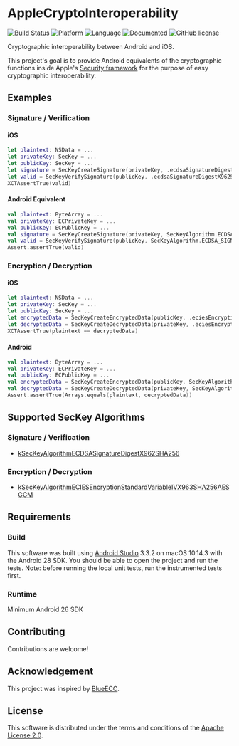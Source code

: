 # AppleCryptoInteroperability
[![Build Status](https://travis-ci.org/zssz/AppleCryptoInteroperability.svg?branch=master)](https://travis-ci.org/zssz/AppleCryptoInteroperability) [![Platform](https://img.shields.io/badge/platform-Android-brightgreen.svg)](https://developer.android.com) [![Language](https://img.shields.io/badge/language-Kotlin-orange.svg)](https://kotlinlang.org) [![Documented](https://img.shields.io/badge/documented-%E2%9C%93-brightgreen.svg)]() [![GitHub license](https://img.shields.io/badge/license-Apache%20License%202.0-blue.svg?style=flat)](https://www.apache.org/licenses/LICENSE-2.0)

Cryptographic interoperability between Android and iOS.

This project's goal is to provide Android equivalents of the cryptographic functions inside Apple's [Security framework](https://developer.apple.com/documentation/security) for the purpose of easy cryptographic interoperability.

## Examples

### Signature / Verification

#### iOS 

```swift
let plaintext: NSData = ...
let privateKey: SecKey = ...
let publicKey: SecKey = ...
let signature = SecKeyCreateSignature(privateKey, .ecdsaSignatureDigestX962SHA256, plaintext.sha256Digest() as CFData, nil)
let valid = SecKeyVerifySignature(publicKey, .ecdsaSignatureDigestX962SHA256, plaintext.sha256Digest() as CFData, signature as CFData, nil)
XCTAssertTrue(valid)
```

#### Android Equivalent

```kotlin
val plaintext: ByteArray = ...
val privateKey: ECPrivateKey = ...
val publicKey: ECPublicKey = ...
val signature = SecKeyCreateSignature(privateKey, SecKeyAlgorithm.ECDSA_SIGNATURE_DIGEST_X962_SHA256, plaintext)
val valid = SecKeyVerifySignature(publicKey, SecKeyAlgorithm.ECDSA_SIGNATURE_DIGEST_X962_SHA256, plaintext, signature)
Assert.assertTrue(valid)
```

### Encryption / Decryption

#### iOS

```swift
let plaintext: NSData = ...
let privateKey: SecKey = ...
let publicKey: SecKey = ...
let encryptedData = SecKeyCreateEncryptedData(publicKey, .eciesEncryptionStandardVariableIVX963SHA256AESGCM, plaintext as CFData, nil)
let decryptedData = SecKeyCreateDecryptedData(privateKey, .eciesEncryptionStandardVariableIVX963SHA256AESGCM, encryptedData as CFData, nil)
XCTAssertTrue(plaintext == decryptedData)
```

#### Android

```kotlin
val plaintext: ByteArray = ...
val privateKey: ECPrivateKey = ...
val publicKey: ECPublicKey = ...
val encryptedData = SecKeyCreateEncryptedData(publicKey, SecKeyAlgorithm.ECIES_ENCRYPTION_STANDARD_VARIABLE_IV_X963_SHA256_AES_GCM, plaintext)
val decryptedData = SecKeyCreateDecryptedData(privateKey, SecKeyAlgorithm.ECIES_ENCRYPTION_STANDARD_VARIABLE_IV_X963_SHA256_AES_GCM, encryptedData)
Assert.assertTrue(Arrays.equals(plaintext, decryptedData))
```

## Supported SecKey Algorithms

### Signature / Verification

- [kSecKeyAlgorithmECDSASignatureDigestX962SHA256](https://developer.apple.com/documentation/security/kseckeyalgorithmecdsasignaturedigestx962sha256?language=objc)

### Encryption / Decryption

- [kSecKeyAlgorithmECIESEncryptionStandardVariableIVX963SHA256AESGCM](https://developer.apple.com/documentation/security/kseckeyalgorithmeciesencryptionstandardvariableivx963sha256aesgcm?language=objc)
  
## Requirements

### Build

This software was built using [Android Studio](https://developer.android.com/studio) 3.3.2 on macOS 10.14.3 with the Android 28 SDK. You should be able to open the project and run the tests. Note: before running the local unit tests, run the instrumented tests first.

### Runtime  

Minimum Android 26 SDK

## Contributing

Contributions are welcome!

## Acknowledgement

This project was inspired by [BlueECC](https://github.com/IBM-Swift/BlueECC).

## License

This software is distributed under the terms and conditions of the [Apache License 2.0](LICENSE.txt).
